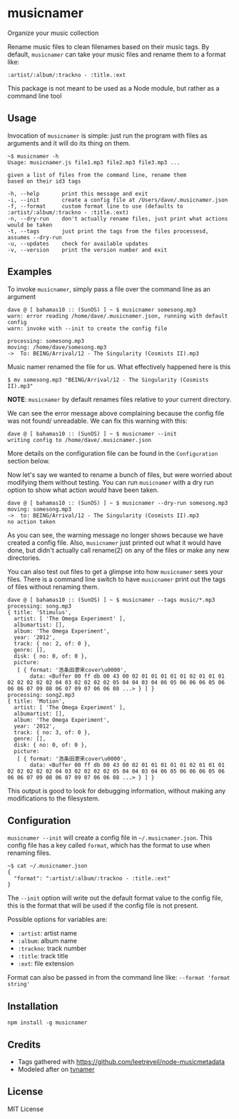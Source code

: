 musicnamer
==========

Organize your music collection

Rename music files to clean filenames based
on their music tags.  By default, `musicnamer` can take your music files
and rename them to a format like:

    :artist/:album/:trackno - :title.:ext

This package is not meant to be used as a Node module, but rather
as a command line tool

Usage
-----

Invocation of `musicnamer` is simple: just run the program with files as arguments
and it will do its thing on them.

    ~$ musicnamer -h
    Usage: musicnamer.js file1.mp3 file2.mp3 file3.mp3 ...

    given a list of files from the command line, rename them
    based on their id3 tags

    -h, --help       print this message and exit
    -i, --init       create a config file at /Users/dave/.musicnamer.json
    -f, --format     custom format line to use (defaults to :artist/:album/:trackno - :title.:ext)
    -n, --dry-run    don't actually rename files, just print what actions would be taken
    -t, --tags       just print the tags from the files processesd, assumes --dry-run
    -u, --updates    check for available updates
    -v, --version    print the version number and exit

Examples
--------

To invoke `musicnamer`, simply pass a file over the command line as an argument

    dave @ [ bahamas10 :: (SunOS) ] ~ $ musicnamer somesong.mp3
    warn: error reading /home/dave/.musicnamer.json, running with default config
    warn: invoke with --init to create the config file

    processing: somesong.mp3
    moving: /home/dave/somesong.mp3
    ->  To: BEING/Arrival/12 - The Singularity (Cosmists II).mp3

Music namer renamed the file for us.  What effectively happened here is this

    $ mv somesong.mp3 "BEING/Arrival/12 - The Singularity (Cosmists II).mp3"

**NOTE**: `musicnamer` by default renames files relative to your current directory.

We can see the error message above complaining because the config file was not found/
unreadable.  We can fix this warning with this:

    dave @ [ bahamas10 :: (SunOS) ] ~ $ musicnamer --init
    writing config to /home/dave/.musicnamer.json

More details on the configuration file can be found in the `Configuration` section below.

Now let's say we wanted to rename a bunch of files, but were worried about modifying
them without testing.  You can run `musicnamer` with a dry run option to show what action
*would* have been taken.

    dave @ [ bahamas10 :: (SunOS) ] ~ $ musicnamer --dry-run somesong.mp3
    moving: somesong.mp3
    ->  to: BEING/Arrival/12 - The Singularity (Cosmists II).mp3
    no action taken

As you can see, the warning message no longer shows because we have created a config file.
Also, `musicnamer` just printed out what it would have done, but didn't actually call rename(2)
on any of the files or make any new directories.

You can also test out files to get a glimpse into how `musicnamer` sees your files.  There is a
command line switch to have `musicnamer` print out the tags of files without renaming them.

    dave @ [ bahamas10 :: (SunOS) ] ~ $ musicnamer --tags music/*.mp3
    processing: song.mp3
    { title: 'Stimulus',
      artist: [ 'The Omega Experiment' ],
      albumartist: [],
      album: 'The Omega Experiment',
      year: '2012',
      track: { no: 2, of: 0 },
      genre: [],
      disk: { no: 0, of: 0 },
      picture:
       [ { format: '浩条⽥灪来cover\u0000',
           data: <Buffer 00 ff db 00 43 00 02 01 01 01 01 01 02 01 01 01 02 02 02 02 02 04 03 02 02 02 02 05 04 04 03 04 06 05 06 06 06 05 06 06 06 07 09 08 06 07 09 07 06 06 08 ...> } ] }
    processing: song2.mp3
    { title: 'Motion',
      artist: [ 'The Omega Experiment' ],
      albumartist: [],
      album: 'The Omega Experiment',
      year: '2012',
      track: { no: 3, of: 0 },
      genre: [],
      disk: { no: 0, of: 0 },
      picture:
       [ { format: '浩条⽥灪来cover\u0000',
           data: <Buffer 00 ff db 00 43 00 02 01 01 01 01 01 02 01 01 01 02 02 02 02 02 04 03 02 02 02 02 05 04 04 03 04 06 05 06 06 06 05 06 06 06 07 09 08 06 07 09 07 06 06 08 ...> } ] }

This output is good to look for debugging information, without making
any modifications to the filesystem.

Configuration
-------------

`musicnamer --init` will create a config file in `~/.musicnamer.json`. This config file
has a key called `format`, which has the format to use when renaming files.

    ~$ cat ~/.musicnamer.json
    {
      "format": ":artist/:album/:trackno - :title.:ext"
    }

The `--init` option will write out the default format value to the config file, this is the
format that will be used if the config file is not present.

Possible options for variables are:

* `:artist`: artist name
* `:album`: album name
* `:trackno`: track number
* `:title`: track title
* `:ext`: file extension

Format can also be passed in from the command line like: `--format 'format string'`


Installation
------------

    npm install -g musicnamer


Credits
-------

* Tags gathered with https://github.com/leetreveil/node-musicmetadata
* Modeled after on [tvnamer](https://github.com/dbr/tvnamer)

License
-------

MIT License
